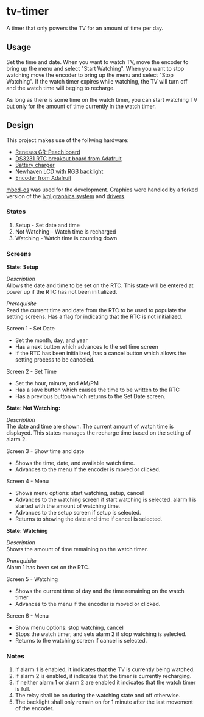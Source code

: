 # tv-timer
A timer that only powers the TV for an amount of time per day.

## Usage

Set the time and date.  When you want to watch TV, move the
encoder to bring up the menu and select "Start Watching".
When you want to stop watching move the encoder to bring up
the menu and select "Stop Watching".  If the watch timer
expires while watching, the TV will turn off and the watch
time will beging to recharge.

As long as there is some time on the watch timer, you can
start watching TV but only for the amount of time currently
in the watch timer.

## Design

This project makes use of the follwing hardware:
- [Renesas GR-Peach board](https://os.mbed.com/platforms/Renesas-GR-PEACH/)
- [DS3231 RTC breakout board from Adafruit](https://www.adafruit.com/product/3013)
- [Battery charger](https://www.adafruit.com/product/1904)
- [Newhaven LCD with RGB backlight](https://www.newhavendisplay.com/nhdc12864a1zfsrgbfbwht1-p-3896.html)
- [Encoder from Adafruit](https://www.adafruit.com/product/377)

[mbed-os]() was used for the development.  Graphics were handled by a forked version of the 
[lvgl graphics system](https://github.com/rbultman/lvgl) and [drivers](https://github.com/rbultman/lv_drivers).

### States
1. Setup - Set date and time
2. Not Watching - Watch time is recharged
3. Watching - Watch time is counting down

### Screens
**State: Setup**

*Description*\
Allows the date and time to be set on the RTC.  This state
will be entered at power up if the RTC has not been initialized.

*Prerequisite*\
Read the current time and date from the RTC to be used to populate
the setting screens.  Has a flag for indicating that the RTC is
not initialized.

Screen 1 - Set Date
- Set the month, day, and year
- Has a next button which advances to the set time screen
- If the RTC has been initialized, has a cancel button which allows
the setting process to be canceled.

Screen 2 - Set Time
- Set the hour, minute, and AM/PM
- Has a save button which causes the time to be written to the RTC
- Has a previous button which returns to the Set Date screen.

**State: Not Watching:**

*Description*\
The date and time are shown.  The current amount of watch time
is displayed.  This states manages the recharge time based on the
setting of alarm 2.

Screen 3 - Show time and date
- Shows the time, date, and available watch time.
- Advances to the menu if the encoder is moved or clicked. 

Screen 4 - Menu
- Shows menu options: start watching, setup, cancel
- Advances to the watching screen if start watching is selected.
alarm 1 is started with the amount of watching time.
- Advances to the setup screen if setup is selected.
- Returns to showing the date and time if cancel is selected.

**State: Watching**

*Description*\
Shows the amount of time remaining on the watch timer.

*Prerequisite*\
Alarm 1 has been set on the RTC.

Screen 5 - Watching
- Shows the current time of day and the time remaining on the watch timer
- Advances to the menu if the encoder is moved or clicked. 

Screen 6 - Menu
- Show menu options: stop watching, cancel
- Stops the watch timer, and sets alarm 2 if stop watching is selected.
- Returns to the watching screen if cancel is selected.

### Notes
1. If alarm 1 is enabled, it indicates that the TV is currently being watched.
2. If alarm 2 is enabled, it indicates that the timer is currently recharging.
3. If neither alarm 1 or alarm 2 are enabled it indicates that the watch timer
is full.
4. The relay shall be on during the watching state and off otherwise.
5. The backlight shall only remain on for 1 minute after the last movement of 
the encoder.
